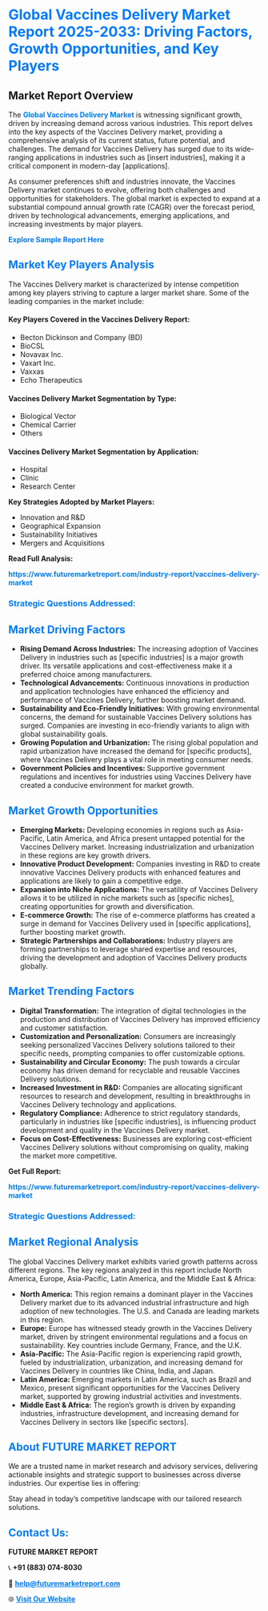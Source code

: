 <h1 style="color: #007BFF;">Global Vaccines Delivery Market Report 2025-2033: Driving Factors, Growth Opportunities, and Key Players</h1>

<section id="overview">
<h2>Market Report Overview</h2>
<p>The <a href="https://www.futuremarketreport.com/industry-report/vaccines-delivery-market" style="color: #007BFF; text-decoration: none;"><strong>Global Vaccines Delivery Market</strong></a> is witnessing significant growth, driven by increasing demand across various industries. This report delves into the key aspects of the Vaccines Delivery market, providing a comprehensive analysis of its current status, future potential, and challenges. The demand for Vaccines Delivery has surged due to its wide-ranging applications in industries such as [insert industries], making it a critical component in modern-day [applications].</p>
<p>As consumer preferences shift and industries innovate, the Vaccines Delivery market continues to evolve, offering both challenges and opportunities for stakeholders. The global market is expected to expand at a substantial compound annual growth rate (CAGR) over the forecast period, driven by technological advancements, emerging applications, and increasing investments by major players.</p>
</section>

<section id="overview">
<p><a href="https://www.futuremarketreport.com/request-sample/reportId=52622" style="color: #007BFF; text-decoration: none;"><strong>Explore Sample Report Here</strong></a></p>
</section>

<section id="key-players">
<h2 style="color: #007BFF;">Market Key Players Analysis</h2>
<p>The Vaccines Delivery market is characterized by intense competition among key players striving to capture a larger market share. Some of the leading companies in the market include:</p>
<h4>Key Players Covered in the Vaccines Delivery Report:</h4>
<ul><li>Becton Dickinson and Company (BD)</li><li>BioCSL</li><li>Novavax Inc.</li><li>Vaxart Inc.</li><li>Vaxxas</li><li>Echo Therapeutics</li></ul>
<h4>Vaccines Delivery Market Segmentation by Type:</h4>
<ul><li>Biological Vector</li><li>Chemical Carrier</li><li>Others</li></ul>

<h4>Vaccines Delivery Market Segmentation by Application:</h4>
<ul><li>Hospital</li><li>Clinic</li><li>Research Center</li></ul>
<p><strong>Key Strategies Adopted by Market Players:</strong></p>
<ul>
<li>Innovation and R&D</li>
<li>Geographical Expansion</li>
<li>Sustainability Initiatives</li>
<li>Mergers and Acquisitions</li>
</ul>
</section>

<section>
<p><strong>Read Full Analysis: </strong></p><a href="https://www.futuremarketreport.com/industry-report/vaccines-delivery-market" style="color: #007BFF; text-decoration: none;"><strong>https://www.futuremarketreport.com/industry-report/vaccines-delivery-market</strong></a>
<h3 style="color: #007BFF;">Strategic Questions Addressed:</h3>
</section>

<section id="driving-factors">
<h2 style="color: #007BFF;">Market Driving Factors</h2>
<ul>
<li><strong>Rising Demand Across Industries:</strong> The increasing adoption of Vaccines Delivery in industries such as [specific industries] is a major growth driver. Its versatile applications and cost-effectiveness make it a preferred choice among manufacturers.</li>
<li><strong>Technological Advancements:</strong> Continuous innovations in production and application technologies have enhanced the efficiency and performance of Vaccines Delivery, further boosting market demand.</li>
<li><strong>Sustainability and Eco-Friendly Initiatives:</strong> With growing environmental concerns, the demand for sustainable Vaccines Delivery solutions has surged. Companies are investing in eco-friendly variants to align with global sustainability goals.</li>
<li><strong>Growing Population and Urbanization:</strong> The rising global population and rapid urbanization have increased the demand for [specific products], where Vaccines Delivery plays a vital role in meeting consumer needs.</li>
<li><strong>Government Policies and Incentives:</strong> Supportive government regulations and incentives for industries using Vaccines Delivery have created a conducive environment for market growth.</li>
</ul>
</section>

<section id="growth-opportunities">
<h2 style="color: #007BFF;">Market Growth Opportunities</h2>
<ul>
<li><strong>Emerging Markets:</strong> Developing economies in regions such as Asia-Pacific, Latin America, and Africa present untapped potential for the Vaccines Delivery market. Increasing industrialization and urbanization in these regions are key growth drivers.</li>
<li><strong>Innovative Product Development:</strong> Companies investing in R&D to create innovative Vaccines Delivery products with enhanced features and applications are likely to gain a competitive edge.</li>
<li><strong>Expansion into Niche Applications:</strong> The versatility of Vaccines Delivery allows it to be utilized in niche markets such as [specific niches], creating opportunities for growth and diversification.</li>
<li><strong>E-commerce Growth:</strong> The rise of e-commerce platforms has created a surge in demand for Vaccines Delivery used in [specific applications], further boosting market growth.</li>
<li><strong>Strategic Partnerships and Collaborations:</strong> Industry players are forming partnerships to leverage shared expertise and resources, driving the development and adoption of Vaccines Delivery products globally.</li>
</ul>
</section>

<section id="trending-factors">
<h2 style="color: #007BFF;">Market Trending Factors</h2>
<ul>
<li><strong>Digital Transformation:</strong> The integration of digital technologies in the production and distribution of Vaccines Delivery has improved efficiency and customer satisfaction.</li>
<li><strong>Customization and Personalization:</strong> Consumers are increasingly seeking personalized Vaccines Delivery solutions tailored to their specific needs, prompting companies to offer customizable options.</li>
<li><strong>Sustainability and Circular Economy:</strong> The push towards a circular economy has driven demand for recyclable and reusable Vaccines Delivery solutions.</li>
<li><strong>Increased Investment in R&D:</strong> Companies are allocating significant resources to research and development, resulting in breakthroughs in Vaccines Delivery technology and applications.</li>
<li><strong>Regulatory Compliance:</strong> Adherence to strict regulatory standards, particularly in industries like [specific industries], is influencing product development and quality in the Vaccines Delivery market.</li>
<li><strong>Focus on Cost-Effectiveness:</strong> Businesses are exploring cost-efficient Vaccines Delivery solutions without compromising on quality, making the market more competitive.</li>
</ul>
</section>

<section>
<p><strong>Get Full Report: </strong></p><a href="https://www.futuremarketreport.com/industry-report/vaccines-delivery-market" style="color: #007BFF; text-decoration: none;"><strong>https://www.futuremarketreport.com/industry-report/vaccines-delivery-market</strong></a>
<h3 style="color: #007BFF;">Strategic Questions Addressed:</h3>
</section>


<section id="regional-analysis">
<h2 style="color: #007BFF;">Market Regional Analysis</h2>
<p>The global Vaccines Delivery market exhibits varied growth patterns across different regions. The key regions analyzed in this report include North America, Europe, Asia-Pacific, Latin America, and the Middle East & Africa:</p>
<ul>
<li><strong>North America:</strong> This region remains a dominant player in the Vaccines Delivery market due to its advanced industrial infrastructure and high adoption of new technologies. The U.S. and Canada are leading markets in this region.</li>
<li><strong>Europe:</strong> Europe has witnessed steady growth in the Vaccines Delivery market, driven by stringent environmental regulations and a focus on sustainability. Key countries include Germany, France, and the U.K.</li>
<li><strong>Asia-Pacific:</strong> The Asia-Pacific region is experiencing rapid growth, fueled by industrialization, urbanization, and increasing demand for Vaccines Delivery in countries like China, India, and Japan.</li>
<li><strong>Latin America:</strong> Emerging markets in Latin America, such as Brazil and Mexico, present significant opportunities for the Vaccines Delivery market, supported by growing industrial activities and investments.</li>
<li><strong>Middle East & Africa:</strong> The region’s growth is driven by expanding industries, infrastructure development, and increasing demand for Vaccines Delivery in sectors like [specific sectors].</li>
</ul>
</section>

<footer>
<h2 style="color: #007BFF;">About FUTURE MARKET REPORT</h2>
<p>We are a trusted name in market research and advisory services, delivering actionable insights and strategic support to businesses across diverse industries. Our expertise lies in offering:</p>

<p>Stay ahead in today’s competitive landscape with our tailored research solutions.</p>

<h2 style="color: #007BFF;">Contact Us:</h2>
<p><strong>FUTURE MARKET REPORT</strong></p>
<p>📞 <strong>+91 (883) 074-8030</strong></p>
<p>📧 <strong><a href="mailto:help@futuremarketreport.com" style="color: #007BFF;">help@futuremarketreport.com</a></strong></p>
<p>🌐 <strong><a href="https://www.futuremarketreport.com/" style="color: #007BFF;">Visit Our Website</a></strong></p>
</footer>